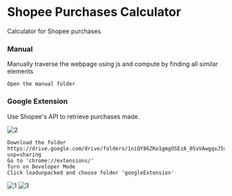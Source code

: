 # Shopee Purchases Calculator

Calculator for Shopee purchases

### Manual
Manually traverse the webpage using js and compute by finding all similar elements

	Open the manual folder

### Google Extension
Use Shopee's API to retrieve purchases made.

![2](https://user-images.githubusercontent.com/47263311/167608462-0253094a-07d3-43bc-9893-d02d5838245b.jpg)

	Download the folder https://drive.google.com/drive/folders/1niQY86ZKo1gmgOSEzA_0SvVAwgqxJ5xj?usp=sharing
	Go to 'chrome://extensions/'
	Turn on Developer Mode
	Click loadunpacked and choose folder 'googleExtension'
	
![1](https://user-images.githubusercontent.com/47263311/167608176-8733f99a-98d2-44d5-84f4-9c018664f310.png)
![3](https://user-images.githubusercontent.com/47263311/167608767-8fe500da-e97c-4f4c-80c6-869e87800034.PNG)
